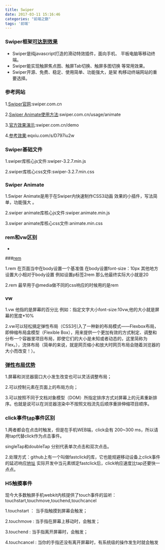 ```yaml
---
title: Swiper
date: 2017-03-11 15:16:46
categories: "前端之巅"
tags: '前端'
---
```


### Swiper框架[可达到效果](http://www.weikecj.cn/template.jsp)

- Swiper是纯javascript打造的滑动特效插件，面向手机、 平板电脑等移动终端。
- Swiper能实现触屏焦点图、触屏Tab切换、触屏多图切换 等常用效果。
- Swiper开源、免费、稳定、使用简单、功能强大，是架 构移动终端网站的重要选择。

### 参考网站

1.[Swiper官网](swiper.com.cn):swiper.com.cn

2.[Swiper Animate使用方法](swiper.com.cn/usage/animate):swiper.com.cn/usage/animate

3.[官方效果演示](swiper.com.cn/demo):swiper.com.cn/demo

4.[参考效果](eqxiu.com/s/D797iu2w):eqxiu.com/s/D797iu2w

### Swiper基础文件

1.swiper库核心js文件:swiper-3.2.7.min.js

2.swiper库核心css文件:swiper-3.2.7.min.css

### Swiper Animate

1.Swiper Animate是用于在Swiper内快速制作CSS3动画 效果的小插件，写法简单，功能强大 。

2.swiper animate库核心js文件:swiper.animate.min.js

3.swiper animate库核心css文件:animate.min.css

### rem和vw区别
-

###[rem](https://isux.tencent.com/web-app-rem.html)


1.rem 在页面当中在body设置一个基准值 在body设置font-size：10px 其他地方设置大小相对于body设置 例如设置p标签2rem 那么他最终实际大小就是20

2.rem 最早用于@media做不同的css响应的时候用的是rem

### vw

1.vw 他指的是屏幕的百分比  例如：指定文字大小font-size:10vw,他的大小就是屏幕的宽度*10%

2.vw可以轻松搞定弹性布局（CSS3引入了一种新的布局模式——Flexbox布局，即伸缩布局盒模型（Flexible Box），用来提供一个更加有效的方式制定、调整和分布一个容器里项目布局，即使它们的大小是未知或者动态的，这里简称为Flex。），流体布局（简单的来说，就是网页缩小和放大时网页布局会随着浏览器的大小而改变！）。

### [弹性布局优势](http://blog.csdn.net/practicer2015/article/details/46454821)

1.屏幕和浏览器窗口大小发生改变也可以灵活调整布局；

2.可以控制元素在页面上的布局方向；

3.可以按照不同于文档对象模型（DOM）所指定排序方式对屏幕上的元素重新排序。也就是说可以在浏览器渲染中不按照文档流先后顺序重排伸缩项目顺序。

### click事件[tap](http://www.runoob.com/jquerymobile/jquerymobile-panels.html)事件区别

1.两者都会在点击时触发，但是在手机WEB端，click会有 200~300 ms，所以请用tap代替click作为点击事件。

singleTap和doubleTap 分别代表单次点击和双次点击。

2.处理方式：github上有一个叫做fastclick的库，它也能规避移动设备上click事件的延迟响应[地址](https://github.com/ftlabs/fastclick) 实际开发中当元素绑定fastclick后，click响应速度比tap还要快一点点。

### H5触摸事件

现今大多数触屏手机webkit内核提供了touch事件的监听：touchstart,touchmove,touchend,touchcancel

1.touchstart ： 当手指触摸到屏幕会触发；

2.touchmove : 当手指在屏幕上移动时，会触发；

3.touchend : 当手指离开屏幕时，会触发；

4.touchcancel : 当你的手指还没有离开屏幕时，有系统级的操作发生时就会触发
